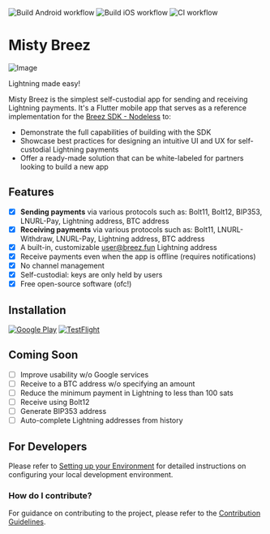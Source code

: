 ![Build Android workflow](https://github.com/breez/misty-breez/actions/workflows/build-android.yml/badge.svg)
![Build iOS workflow](https://github.com/breez/misty-breez/actions/workflows/build-ios.yml/badge.svg)
![CI workflow](https://github.com/breez/misty-breez/actions/workflows/CI.yml/badge.svg)

# Misty Breez

![Image](https://github.com/user-attachments/assets/e1b818c0-075b-4f2c-a71f-4b7970e5cd3c)

Lightning made easy!

Misty Breez is the simplest self-custodial app for sending and receiving Lightning payments. It's a Flutter mobile app that serves as a reference implementation for the [Breez SDK - Nodeless](https://sdk-doc-liquid.breez.technology/) to:
* Demonstrate the full capabilities of building with the SDK
* Showcase best practices for designing an intuitive UI and UX for self-custodial Lightning payments
* Offer a ready-made solution that can be white-labeled for partners looking to build a new app

## Features

- [x] **Sending payments** via various protocols such as: Bolt11, Bolt12, BIP353, LNURL-Pay, Lightning address, BTC address
- [x] **Receiving payments** via various protocols such as: Bolt11, LNURL-Withdraw, LNURL-Pay, Lightning address, BTC address
- [x] A built-in, customizable user@breez.fun Lightning address
- [x] Receive payments even when the app is offline (requires notifications)
- [x] No channel management 
- [x] Self-custodial: keys are only held by users
- [x] Free open-source software (ofc!)

## Installation 

[![Google Play](.github/assets/images/google-play.svg)](https://play.google.com/store/apps/details?id=com.breez.misty)   [![TestFlight](.github/assets/images/app-store.svg)](https://testflight.apple.com/join/nEegHvBX) 

## Coming Soon
- [ ] Improve usability w/o Google services 
- [ ] Receive to a BTC address w/o specifying an amount
- [ ] Reduce the minimum payment in Lightning to less than 100 sats
- [ ] Receive using Bolt12
- [ ] Generate BIP353 address
- [ ] Auto-complete Lightning addresses from history 

## For Developers

Please refer to [Setting up your Environment](.github/docs/DEVENV_SETUP.md) for detailed instructions on configuring your local development environment.

### How do I contribute?

For guidance on contributing to the project, please refer to the [Contribution Guidelines](.github/docs/CONTRIBUTING.md).
